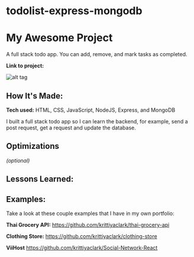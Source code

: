 # todolist-express-mongodb

# My Awesome Project

A full stack todo app. You can add, remove, and mark tasks as completed.

**Link to project:**

![alt tag]()

## How It's Made:

**Tech used:** HTML, CSS, JavaScript, NodeJS, Express, and MongoDB

I built a full stack todo app so I can learn the backend, for example, send a
post request, get a request and update the database.

## Optimizations

_(optional)_

<!-- You don't have to include this section but interviewers _love_ that you can not
only deliver a final product that looks great but also functions efficiently.
Did you write something then refactor it later and the result was 5x faster than
the original implementation? Did you cache your assets? Things that you write in
this section are **GREAT** to bring up in interviews and you can use this
section as reference when studying for technical interviews! -->

## Lessons Learned:

<!-- No matter what your experience level, being an engineer means continuously
learning. Every time you build something you always have those _whoa this is
awesome_ or _fuck yeah I did it!_ moments. This is where you should share those
moments! Recruiters and interviewers love to see that you're self-aware and
passionate about growing. -->

## Examples:

Take a look at these couple examples that I have in my own portfolio:

**Thai Grocery API:** https://github.com/krittiyaclark/thai-grocery-api

**Clothing Store:** https://github.com/krittiyaclark/clothing-store

**ViiHost** https://github.com/krittiyaclark/Social-Network-React
